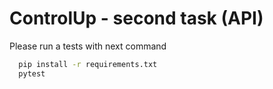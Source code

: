# ControlUp - second task (API)

Please run a tests with next command

```bash
  pip install -r requirements.txt
  pytest
```
